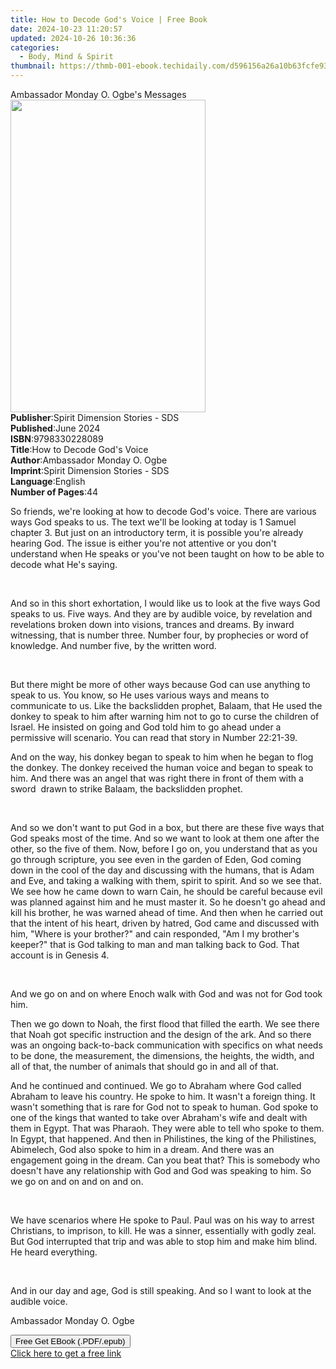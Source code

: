 ```yaml
---
title: How to Decode God's Voice | Free Book
date: 2024-10-23 11:20:57
updated: 2024-10-26 10:36:36
categories:
  - Body, Mind & Spirit
thumbnail: https://thmb-001-ebook.techidaily.com/d596156a26a10b63fcfe9355d6d86b393ea1bb31e178e41448f0a0a65441101b.jpg
---
```

<main id="book-container">
  <div class="flex flex-col">
    <div class="book-brief flex-1 py-6 px-4 sm:p-6 md:py-10 md:px-8">
      <!-- brief-->
      <div class="book-brief-main">Ambassador Monday O. Ogbe's Messages</div>
    </div>
    <div
      class="book-meta-info flex-1 grid gap-4 col-start-1 col-end-3 row-start-1 sm:mb-6 sm:grid-cols-4 lg:gap-6 lg:col-start-2 lg:row-end-6 lg:row-span-6 lg:mb-0"
    >
      <div
        class="book-meta-info-left place-content-center mt-4 p-4 text-sm leading-6 col-start-2 col-span-2 dark:text-slate-400"
      >
        <img
          class="w-full h-500 object-cover rounded-lg sm:h-255 sm:col-span-2 lg:col-span-full"
          src="https://img-001-ebook.techidaily.com/a9a7bb8307e00bf15858d2715391565b6c8f5f4727ac78b98fcb911ef272f12b.jpg"
          alt=""
          width="312"
          height="500"
        />
      </div>
      <div
        class="book-meta-info-right mt-2 col-start-1 row-start-2 col-span-3 self-center"
      >
        <!-- meta data  -->
        <div class="flex flex-col px-4 md:px-8">
          <div class="flex-1">
            <strong>Publisher</strong>:<span class="px-2"
              >Spirit Dimension Stories - SDS</span
            >
          </div>
          <div class="flex-1">
            <strong>Published</strong>:<span class="px-2">June 2024</span>
          </div>
          <div class="flex-1">
            <strong>ISBN</strong>:<span class="px-2">9798330228089</span>
          </div>
          <div class="flex-1">
            <strong>Title</strong>:<span class="px-2"
              >How to Decode God&#39;s Voice</span
            >
          </div>
          <div class="flex-1">
            <strong>Author</strong>:<span class="px-2"
              >Ambassador Monday O. Ogbe</span
            >
          </div>
          <div class="flex-1">
            <strong>Imprint</strong>:<span class="px-2"
              >Spirit Dimension Stories - SDS</span
            >
          </div>
          <div class="flex-1">
            <strong>Language</strong>:<span class="px-2">English</span>
          </div>
          <div class="flex-1">
            <strong>Number of Pages</strong>:<span class="px-2">44</span>
          </div>
        </div>
      </div>
    </div>
    <div class="book-description flex-1 py-6 px-4 sm:p-6 md:py-10 md:px-8">
      <div class="book-description-main">
        <div accordion-content="" id="description">
          <p>
            So friends, we're looking at how to decode God's voice. There are
            various ways God speaks to us. The text we'll be looking at today is
            1 Samuel chapter 3. But just on an introductory term, it is possible
            you're already hearing God. The issue is either you're not attentive
            or you don't understand when He speaks or you've not been taught on
            how to be able to decode what He's saying.
          </p>
          <p><br /></p>
          <p>
            And so in this short exhortation, I would like us to look at the
            five ways God speaks to us. Five ways. And they are by audible
            voice, by revelation and revelations broken down into visions,
            trances and dreams. By inward witnessing, that is number three.
            Number four, by prophecies or word of knowledge. And number five, by
            the written word.
          </p>
          <p><br /></p>
          <p>
            But there might be more of other ways because God can use anything
            to speak to us. You know, so He uses various ways and means to
            communicate to us. Like the backslidden prophet, Balaam, that He
            used the donkey to speak to him after warning him not to go to curse
            the children of Israel. He insisted on going and God told him to go
            ahead under a permissive will scenario. You can read that story in
            Number 22:21-39.
          </p>
          <p>
            And on the way, his donkey began to speak to him when he began to
            flog the donkey. The donkey received the human voice and began to
            speak to him. And there was an angel that was right there in front
            of them with a sword ️ drawn to strike Balaam, the backslidden
            prophet.
          </p>
          <p><br /></p>
          <p>
            And so we don't want to put God in a box, but there are these five
            ways that God speaks most of the time. And so we want to look at
            them one after the other, so the five of them. Now, before I go on,
            you understand that as you go through scripture, you see even in the
            garden of Eden, God coming down in the cool of the day and
            discussing with the humans, that is Adam and Eve, and taking a
            walking with them, spirit to spirit. And so we see that. We see how
            he came down to warn Cain, he should be careful because evil was
            planned against him and he must master it. So he doesn't go ahead
            and kill his brother, he was warned ahead of time. And then when he
            carried out that the intent of his heart, driven by hatred, God came
            and discussed with him, "Where is your brother?" and cain responded,
            "Am I my brother's keeper?" that is God talking to man and man
            talking back to God. That account is in Genesis 4.
          </p>
          <p><br /></p>
          <p>
            And we go on and on where Enoch walk with God and was not for God
            took him.
          </p>
          <p>
            Then we go down to Noah, the first flood that filled the earth. We
            see there that Noah got specific instruction and the design of the
            ark. And so there was an ongoing back-to-back communication with
            specifics on what needs to be done, the measurement, the dimensions,
            the heights, the width, and all of that, the number of animals that
            should go in and all of that.
          </p>
          <p>
            And he continued and continued. We go to Abraham where God called
            Abraham to leave his country. He spoke to him. It wasn't a foreign
            thing. It wasn't something that is rare for God not to speak to
            human. God spoke to one of the kings that wanted to take over
            Abraham's wife and dealt with them in Egypt. That was Pharaoh. They
            were able to tell who spoke to them. In Egypt, that happened. And
            then in Philistines, the king of the Philistines, Abimelech, God
            also spoke to him in a dream. And there was an engagement going in
            the dream. Can you beat that? This is somebody who doesn't have any
            relationship with God and God was speaking to him. So we go on and
            on and on and on.
          </p>
          <p><br /></p>
          <p>
            We have scenarios where He spoke to Paul. Paul was on his way to
            arrest Christians, to imprison, to kill. He was a sinner,
            essentially with godly zeal. But God interrupted that trip and was
            able to stop him and make him blind. He heard everything.
          </p>
          <p><br /></p>
          <p>
            And in our day and age, God is still speaking. And so I want to look
            at the audible voice.
          </p>
          <p>Ambassador Monday O. Ogbe</p>
        </div>
        <div class="accordion-fader"></div>
      </div>
    </div>
    <div class="book-excerpts flex-1 py-6 px-4 sm:p-6 md:py-10 md:px-8"></div>
    <div
      class="book-about-author flex-1 py-6 px-4 sm:p-6 md:py-10 md:px-8"
    ></div>
    <div class="book-free-get flex-1 py-6 px-4 sm:p-6 md:py-10 md:px-8">
      <button
        id="btn-free-get"
        class="bg-blue-500 hover:bg-blue-700 text-white font-bold py-2 px-4 rounded"
      >
        Free Get EBook (.PDF/.epub)
      </button>
      <div id="countdown-display" class="px-2 text-lg mt-2"></div>
      <a
        id="free-link"
        class="hidden bg-blue-500 hover:bg-blue-700 text-white font-bold py-2 px-4 rounded"
        href="https://www.ebooks.com/en-us/book/211383274/how-to-decode-god-s-voice/ambassador-monday-o-ogbe/"
        target="_blank"
        >Click here to get a free link</a
      >
    </div>
    <script>
      let countdownTime = 0;
      let countdownInterval = null;
      document
        .getElementById('btn-free-get')
        .addEventListener('click', startCountdown);
      function startCountdown() {
        countdownTime = new Date().getTime() + 60000 * 3;
        countdownInterval = setInterval(updateCountdown, 1000);
        document.getElementById('btn-free-get').disabled = true;
        document
          .getElementById('btn-free-get')
          .classList.add('bg-gray-500', 'cursor-not-allowed');
      }
      function updateCountdown() {
        let currentTime = new Date().getTime();
        let timeLeft = countdownTime - currentTime;
        let secondsLeft = Math.floor(timeLeft / 1000);
        document.getElementById('countdown-display').innerHTML =
          `Remaining time: ${secondsLeft} seconds.`;
        if (secondsLeft <= 0) {
          clearInterval(countdownInterval);
          document.getElementById('btn-free-get').classList.add('hidden');
          document.getElementById('free-link').classList.remove('hidden');
          document.getElementById('countdown-display').innerHTML = '';
        }
      }
    </script>
  </div>
</main>
